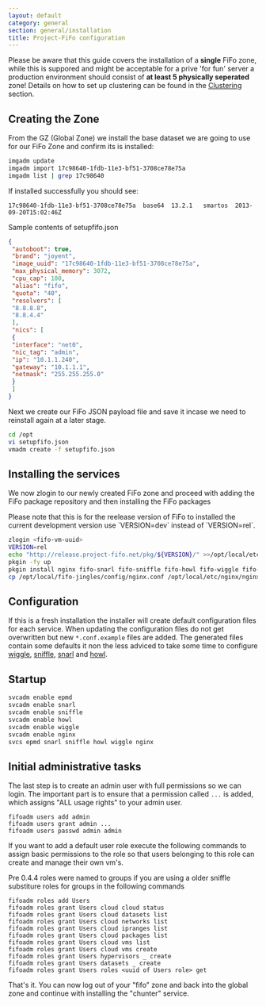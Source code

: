 ```yaml
---
layout: default
category: general
section: general/installation
title: Project-FiFo configuration
---
```


<p class="bs-callout bs-callout-danger">
Please be aware that this guide covers the installation of a <b>single</b> FiFo zone, while this is suppored and might be acceptable for a prive 'for fun' server a production environment should consist of <b>at least 5 physically seperated</b> zone! Details on how to set up clustering can be found in the <a href="/general/clustering.html">Clustering</a> section.
</p>

## Creating the Zone
From the GZ (Global Zone) we install the base dataset we are going to use for our FiFo Zone and confirm its is installed:

```bash
imgadm update
imgadm import 17c98640-1fdb-11e3-bf51-3708ce78e75a
imgadm list | grep 17c98640
```

If installed successfully you should see:

```
17c98640-1fdb-11e3-bf51-3708ce78e75a  base64  13.2.1   smartos  2013-09-20T15:02:46Z
```

Sample contents of setupfifo.json

```json
{
 "autoboot": true,
 "brand": "joyent",
 "image_uuid": "17c98640-1fdb-11e3-bf51-3708ce78e75a",
 "max_physical_memory": 3072,
 "cpu_cap": 100,
 "alias": "fifo",
 "quota": "40",
 "resolvers": [
 "8.8.8.8",
 "8.8.4.4"
 ],
 "nics": [
 {
 "interface": "net0",
 "nic_tag": "admin",
 "ip": "10.1.1.240",
 "gateway": "10.1.1.1",
 "netmask": "255.255.255.0"
 }
 ]
}
```

Next we create our FiFo JSON payload file and save it incase we need to reinstall again at a later stage.

```bash
cd /opt
vi setupfifo.json
vmadm create -f setupfifo.json
```


## Installing the services

We now zlogin to our newly created FiFo zone and proceed with adding the FiFo package repository and then installing the FiFo packages

<p class="bs-callout bs-callout-info">
Please note that this is for the reelease version of FiFo to installed the current development version use `VERSION=dev` instead of `VERSION=rel`.
</p>


```bash
zlogin <fifo-vm-uuid>
VERSION=rel
echo "http://release.project-fifo.net/pkg/${VERSION}/" >>/opt/local/etc/pkgin/repositories.conf
pkgin -fy up
pkgin install nginx fifo-snarl fifo-sniffle fifo-howl fifo-wiggle fifo-jingles
cp /opt/local/fifo-jingles/config/nginx.conf /opt/local/etc/nginx/nginx.conf
```

## Configuration
If this is a fresh installation the installer will create default configuration files for each service. When updating the configuration files do not get overwritten but new `*.conf.example` files are added. The generated files contain some defaults it non the less adviced to take some time to configure [wiggle](/wiggle/configuration.html), [sniffle](/sniffle/configuration.html), [snarl](/snarl/configuration.html) and [howl](/howl/configuration.html).


## Startup
```bash
svcadm enable epmd
svcadm enable snarl
svcadm enable sniffle
svcadm enable howl
svcadm enable wiggle
svcadm enable nginx
svcs epmd snarl sniffle howl wiggle nginx
```

## Initial administrative tasks
The last step is to create an admin user with full permissions so we can login. The important part is to ensure that a permission called `...` is added, which assigns "ALL usage rights" to your admin user.

```
fifoadm users add admin
fifoadm users grant admin ...
fifoadm users passwd admin admin
```

If you want to add a default user role execute the following commands to assign basic permissions to the role so that users belonging to this role can create and manage their own vm's.

<p class="bs-callout bs-callout-info">
Pre 0.4.4 roles were named to groups if you are using a older sniffle substiture roles for groups in the following commands
</p>

```
fifoadm roles add Users
fifoadm roles grant Users cloud cloud status
fifoadm roles grant Users cloud datasets list
fifoadm roles grant Users cloud networks list
fifoadm roles grant Users cloud ipranges list
fifoadm roles grant Users cloud packages list
fifoadm roles grant Users cloud vms list
fifoadm roles grant Users cloud vms create
fifoadm roles grant Users hypervisors _ create
fifoadm roles grant Users datasets _ create
fifoadm roles grant Users roles <uuid of Users role> get
```

That's it. You can now log out of your "fifo" zone and back into the global zone and continue with installing the "chunter" service.
